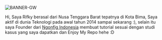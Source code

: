 <img src='https://i.postimg.cc/9fLRzLnx/BANNER-GW.jpg' border='0' alt='BANNER-GW'/>

<p>Hi, Saya Rifky berasal dari Nusa Tenggara Barat tepatnya di Kota Bima, Saya aktif di dunia Teknologi pada awal tahun 2014 sampai sekarang :), selain itu saya Founder dari <a href="https://ngonfigid.blogspot.com/"> Ngonfig Indonesia</a> membuat tutorial sesuai dengan studi kasus yang saya dapatkan dan Enjoy My Repo hehe :D </p>

